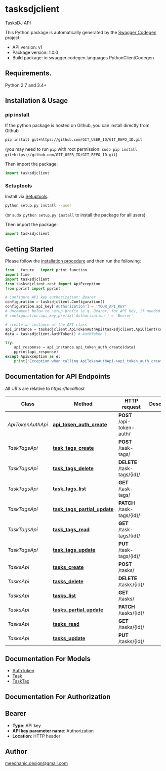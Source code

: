 # tasksdjclient
TasksDJ API

This Python package is automatically generated by the [Swagger Codegen](https://github.com/swagger-api/swagger-codegen) project:

- API version: v1
- Package version: 1.0.0
- Build package: io.swagger.codegen.languages.PythonClientCodegen

## Requirements.

Python 2.7 and 3.4+

## Installation & Usage
### pip install

If the python package is hosted on Github, you can install directly from Github

```sh
pip install git+https://github.com/GIT_USER_ID/GIT_REPO_ID.git
```
(you may need to run `pip` with root permission: `sudo pip install git+https://github.com/GIT_USER_ID/GIT_REPO_ID.git`)

Then import the package:
```python
import tasksdjclient 
```

### Setuptools

Install via [Setuptools](http://pypi.python.org/pypi/setuptools).

```sh
python setup.py install --user
```
(or `sudo python setup.py install` to install the package for all users)

Then import the package:
```python
import tasksdjclient
```

## Getting Started

Please follow the [installation procedure](#installation--usage) and then run the following:

```python
from __future__ import print_function
import time
import tasksdjclient
from tasksdjclient.rest import ApiException
from pprint import pprint

# Configure API key authorization: Bearer
configuration = tasksdjclient.Configuration()
configuration.api_key['Authorization'] = 'YOUR_API_KEY'
# Uncomment below to setup prefix (e.g. Bearer) for API key, if needed
# configuration.api_key_prefix['Authorization'] = 'Bearer'

# create an instance of the API class
api_instance = tasksdjclient.ApiTokenAuthApi(tasksdjclient.ApiClient(configuration))
data = tasksdjclient.AuthToken() # AuthToken | 

try:
    api_response = api_instance.api_token_auth_create(data)
    pprint(api_response)
except ApiException as e:
    print("Exception when calling ApiTokenAuthApi->api_token_auth_create: %s\n" % e)

```

## Documentation for API Endpoints

All URIs are relative to *https://localhost*

Class | Method | HTTP request | Description
------------ | ------------- | ------------- | -------------
*ApiTokenAuthApi* | [**api_token_auth_create**](docs/ApiTokenAuthApi.md#api_token_auth_create) | **POST** /api-token-auth/ | 
*TaskTagsApi* | [**task_tags_create**](docs/TaskTagsApi.md#task_tags_create) | **POST** /task-tags/ | 
*TaskTagsApi* | [**task_tags_delete**](docs/TaskTagsApi.md#task_tags_delete) | **DELETE** /task-tags/{id}/ | 
*TaskTagsApi* | [**task_tags_list**](docs/TaskTagsApi.md#task_tags_list) | **GET** /task-tags/ | 
*TaskTagsApi* | [**task_tags_partial_update**](docs/TaskTagsApi.md#task_tags_partial_update) | **PATCH** /task-tags/{id}/ | 
*TaskTagsApi* | [**task_tags_read**](docs/TaskTagsApi.md#task_tags_read) | **GET** /task-tags/{id}/ | 
*TaskTagsApi* | [**task_tags_update**](docs/TaskTagsApi.md#task_tags_update) | **PUT** /task-tags/{id}/ | 
*TasksApi* | [**tasks_create**](docs/TasksApi.md#tasks_create) | **POST** /tasks/ | 
*TasksApi* | [**tasks_delete**](docs/TasksApi.md#tasks_delete) | **DELETE** /tasks/{id}/ | 
*TasksApi* | [**tasks_list**](docs/TasksApi.md#tasks_list) | **GET** /tasks/ | 
*TasksApi* | [**tasks_partial_update**](docs/TasksApi.md#tasks_partial_update) | **PATCH** /tasks/{id}/ | 
*TasksApi* | [**tasks_read**](docs/TasksApi.md#tasks_read) | **GET** /tasks/{id}/ | 
*TasksApi* | [**tasks_update**](docs/TasksApi.md#tasks_update) | **PUT** /tasks/{id}/ | 


## Documentation For Models

 - [AuthToken](docs/AuthToken.md)
 - [Task](docs/Task.md)
 - [TaskTag](docs/TaskTag.md)


## Documentation For Authorization


## Bearer

- **Type**: API key
- **API key parameter name**: Authorization
- **Location**: HTTP header


## Author

meechanic.design@gmail.com


